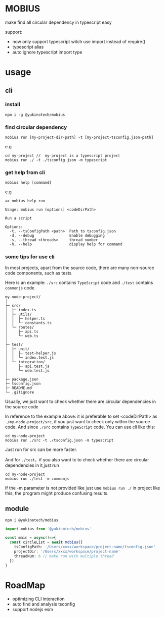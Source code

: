# MOBIUS

make find all circular dependency in typescript easy

support:

- now only support typescript witch use import instead of require()
- typescript alias
- auto ignore typescript import type

# usage

## cli

### install

```shell
npm i -g @yukinotech/mobius
```

### find circular dependency

```shell
mobius run [my-project-dir-path] -t [my-project-tsconfig.json-path]
```

e.g

```shell
cd my-project //  my-project is a typescript project
mobius run ./ -t ./tsconfig.json -m typescript
```

### get help from cli

```shell
mobius help [command]
```

e.g

```shell
=> mobius help run

Usage: mobius run [options] <codeDirPath>

Run a script

Options:
  -t, --tsConfigPath <path>  Path to tsconfig.json
  -d, --debug                Enable debugging
  -s, --thread <threads>     thread number
  -h, --help                 display help for command
```

### some tips for use cli

In most projects, apart from the source code, there are many non-source code components, such as tests.

Here is an example: `./src` contains `TypeScript` code and `./test` contains `commonjs` code.
```
my-node-project/
│
├─ src/  
│  ├─ index.ts
│  ├─ utils/
│  │  ├─ helper.ts
│  │  └─ constants.ts
│  └─ routes/
│     ├─ api.ts
│     └─ web.ts
│
├─ test/
│  ├─ unit/
│  │  ├─ test-helper.js
│  │  └─ index.test.js
│  └─ integration/
│     ├─ api.test.js
│     └─ web.test.js
│
├─ package.json
├─ tsconfig.json
├─ README.md
└─ .gitignore
```

Usually, we just want to check whether there are circular dependencies in the source code

In reference to the example above: it is preferable to set &lt;codeDirPath&gt; as `./my-node-project/src`, if you just want to check only within the source code. And since `./src` contains `TypeScript` code. You can use cli like this:

```shell
cd my-node-project
mobius run ./src -t ./tsconfig.json -m typescript
```

Just run for src can be more faster.

And for `./test`，if you also want to to check whether there are circular dependencies in it,just run

```shell
cd my-node-project
mobius run ./test -m commonjs
```

If the -m parameter is not provided like just use `mobius run ./` in project like this, the program might produce confusing results.


## module

```shell
npm i @yukinotech/mobius
```

```ts
import mobius from '@yukinotech/mobius'

const main = async()=>{
  const circleList = await mobius({
    tsConfigPath: '/Users/xxxx/workspace/project-name/tsconfig.json'
    projectDir: '/Users/xxxx/workspace/project-name'
    threadNum: 6 // make run with multiple thread
  })
}
```

# RoadMap

- optimizing CLI interaction
- auto find and analysis tsconfig
- support nodejs esm
